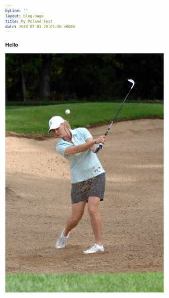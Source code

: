 ```yaml
---
byLine: ''
layout: blog-page
title: My Poland Test
date: 2018-03-01 20:07:30 +0000
---
```

### Hello

![](/uploads/2018/03/01/DSC_0116PS.jpg)
